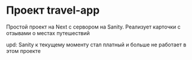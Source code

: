 # Проект travel-app

Простой проект на Next с сервором на Sanity. Реализует карточки с отзывами о местах путешествий

upd: Sanity к текущему моменту стал платный и больше не работает в этом проекте
